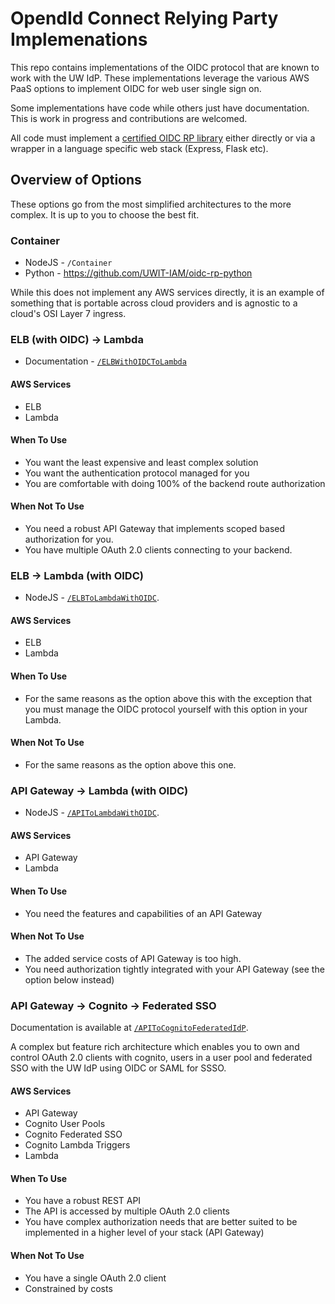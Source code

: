 # OpendId Connect Relying Party Implemenations

This repo contains implementations of the OIDC protocol that are known to work with the  UW IdP.  These implementations leverage the various AWS PaaS options to implement OIDC for web user single sign on.

Some implementations have code while others just have documentation.  This is work in progress and contributions are welcomed.

All code must implement a [certified OIDC RP library](https://openid.net/developers/certified/) either directly or via a wrapper in a language specific web stack (Express, Flask etc).

## Overview of Options

These options go from the most simplified architectures to the more complex.  It is up to you to choose the best fit.

### Container

- NodeJS - `/Container`
- Python - https://github.com/UWIT-IAM/oidc-rp-python

While this does not implement any AWS services directly, it is an example of something that is portable across cloud providers and is agnostic to a cloud's OSI Layer 7 ingress.

### ELB (with OIDC) -> Lambda

- Documentation - [`/ELBWithOIDCToLambda`](./ELBWithOIDCToLambda/README.md)

#### AWS Services

- ELB
- Lambda

#### When To Use

- You want the least expensive and least complex solution
- You want the authentication protocol managed for you
- You are comfortable with doing 100% of the backend route authorization

#### When Not To Use

- You need a robust API Gateway that implements scoped based authorization for you.
- You have multiple OAuth 2.0 clients connecting to your backend.

### ELB -> Lambda (with OIDC)

- NodeJS - [`/ELBToLambdaWithOIDC`](./ELBToLambdaWithOIDC/README.md).

#### AWS Services

- ELB
- Lambda

#### When To Use

- For the same reasons as the option above this with the exception that you must manage the OIDC protocol yourself with this option in your Lambda.

#### When Not To Use

- For the same reasons as the option above this one.

### API Gateway -> Lambda (with OIDC)

- NodeJS - [`/APIToLambdaWithOIDC`](./APIToLambdaWithOIDC/).

#### AWS Services

- API Gateway
- Lambda

#### When To Use

- You need the features and capabilities of an API Gateway

#### When Not To Use

- The added service costs of API Gateway is too high.
- You need authorization tightly integrated with your API Gateway (see the option below instead)

### API Gateway -> Cognito -> Federated SSO

Documentation is available at [`/APIToCognitoFederatedIdP`](./APIToCognitoFederatedIdP/README.md).

A complex but feature rich architecture which enables you to own and control OAuth 2.0 clients with cognito, users in a user pool and federated SSO with the UW IdP using OIDC or SAML for SSSO.

#### AWS Services

- API Gateway
- Cognito User Pools
- Cognito Federated SSO
- Cognito Lambda Triggers
- Lambda

#### When To Use

- You have a robust REST API
- The API is accessed by multiple OAuth 2.0 clients
- You have complex authorization needs that are better suited to be implemented in a higher level of your stack (API Gateway)

#### When Not To Use

- You have a single OAuth 2.0 client
- Constrained by costs